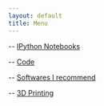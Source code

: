 ```yaml
---
layout: default
title: Menu
---
```


-- [IPython Notebooks](/menu/notebooks.html)

-- [Code](/menu/code.html)

-- [Softwares I recommend](/menu/softwares.html)

-- [3D Printing](/menu/3dprinting.html)